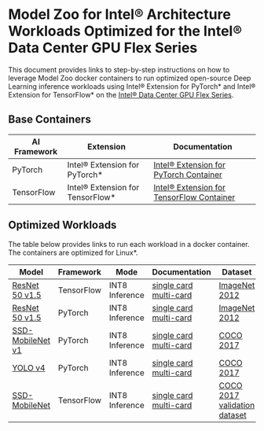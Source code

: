 # Model Zoo for Intel® Architecture Workloads Optimized for the Intel® Data Center GPU Flex Series

This document provides links to step-by-step instructions on how to leverage Model Zoo docker containers to run optimized open-source Deep Learning inference workloads using Intel® Extension for PyTorch* and Intel® Extension for TensorFlow* on the [Intel® Data Center GPU Flex Series](https://www.intel.com/content/www/us/en/products/docs/discrete-gpus/data-center-gpu/flex-series/overview.html).

## Base Containers

| AI Framework                 | Extension            | Documentation |
| -----------------------------| ------------- | ----------------- |
| PyTorch | Intel® Extension for PyTorch* | [Intel® Extension for PyTorch Container](https://github.com/IntelAI/models/blob/master/quickstart/ipex-tool-container/gpu/devcatalog.md) |
| TensorFlow | Intel® Extension for TensorFlow* | [Intel® Extension for TensorFlow Container](https://github.com/IntelAI/models/blob/master/quickstart/tf-tool-container/gpu/devcatalog.md)|

## Optimized Workloads

The table below provides links to run each workload in a docker container. The containers are optimized for Linux*. 


| Model                            | Framework                  | Mode  |   Documentation     |  Dataset |
| ----------------------------|     ---------- | ----------| ------------------- | ------------ |
| [ResNet 50 v1.5](https://github.com/tensorflow/models/tree/v2.11.0/official/legacy/image_classification/resnet) | TensorFlow | INT8 Inference| [single card](https://github.com/IntelAI/models/blob/master/quickstart/image_recognition/tensorflow/resnet50v1_5/inference/gpu/devcatalog.md)  [multi-card](https://github.com/IntelAI/models/blob/master/quickstart/image_recognition/tensorflow/resnet50v1_5/inference/gpu/DEVCATALOG_MULTI_CARD.md) | [ImageNet 2012](https://github.com/IntelAI/models/tree/master/datasets/imagenet/README.md) |
| [ResNet 50 v1.5](https://arxiv.org/pdf/1512.03385.pdf) | PyTorch | INT8 Inference | [single card ](https://github.com/IntelAI/models/blob/master/quickstart/image_recognition/pytorch/resnet50v1_5/inference/gpu/devcatalog.md)  [multi-card](https://github.com/IntelAI/models/blob/master/quickstart/image_recognition/pytorch/resnet50v1_5/inference/gpu/DEVCATALOG_MULTI_CARD.md)| [ImageNet 2012](https://github.com/IntelAI/models/tree/master/datasets/imagenet/README.md) |
| [SSD-MobileNet v1](https://arxiv.org/pdf/1704.04861.pdf) | PyTorch | INT8 Inference | [single card](https://github.com/IntelAI/models/blob/master/quickstart/quickstart/object_detection/pytorch/ssd-mobilenet/inference/gpu/devcatalog.md) [multi-card](quickstart/object_detection/pytorch/ssd-mobilenet/inference/gpu/DEVCATALOG_MULTI_CARD.md)| [COCO 2017](https://github.com/IntelAI/models/blob/master/quickstart/object_detection/pytorch/ssd-mobilenet/inference/gpu/README.md#datasets)  |
| [YOLO v4](https://arxiv.org/pdf/1704.04861.pdf) | PyTorch | INT8 Inference |[single card](https://github.com/IntelAI/models/blob/master/quickstart/object_detection/pytorch/yolov4/inference/gpu/devcatalog.md) [multi-card](quickstart/object_detection/pytorch/yolov4/inference/gpu/DEVCATALOG_MULTI_CARD.md) | [COCO 2017](https://github.com/IntelAI/models/blob/master/quickstart/object_detection/pytorch/ssd-mobilenet/inference/gpu/README.md#datasets) |
| [SSD-MobileNet](https://arxiv.org/pdf/1704.04861.pdf) | TensorFlow | INT8 Inference | [single card](https://github.com/IntelAI/models/blob/master/quickstart/object_detection/tensorflow/ssd-mobilenet/inference/gpu/devcatalog.md) [multi-card](quickstart/object_detection/tensorflow/ssd-mobilenet/inference/gpu/DEVCATALOG_multi_card.md)| [COCO 2017 validation dataset](https://github.com/IntelAI/models/tree/master/datasets/coco#download-and-preprocess-the-coco-validation-images) |

